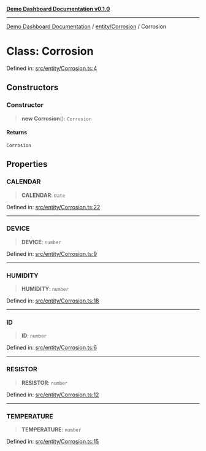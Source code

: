 [**Demo Dashboard Documentation v0.1.0**](../../../README.md)

***

[Demo Dashboard Documentation](../../../modules.md) / [entity/Corrosion](../README.md) / Corrosion

# Class: Corrosion

Defined in: [src/entity/Corrosion.ts:4](https://github.com/quanggdungg0609/demo-dashboard/blob/b55cc6ef037a292ef4b8bf41b596e28cace15611/src/entity/Corrosion.ts#L4)

## Constructors

### Constructor

> **new Corrosion**(): `Corrosion`

#### Returns

`Corrosion`

## Properties

### CALENDAR

> **CALENDAR**: `Date`

Defined in: [src/entity/Corrosion.ts:22](https://github.com/quanggdungg0609/demo-dashboard/blob/b55cc6ef037a292ef4b8bf41b596e28cace15611/src/entity/Corrosion.ts#L22)

***

### DEVICE

> **DEVICE**: `number`

Defined in: [src/entity/Corrosion.ts:9](https://github.com/quanggdungg0609/demo-dashboard/blob/b55cc6ef037a292ef4b8bf41b596e28cace15611/src/entity/Corrosion.ts#L9)

***

### HUMIDITY

> **HUMIDITY**: `number`

Defined in: [src/entity/Corrosion.ts:18](https://github.com/quanggdungg0609/demo-dashboard/blob/b55cc6ef037a292ef4b8bf41b596e28cace15611/src/entity/Corrosion.ts#L18)

***

### ID

> **ID**: `number`

Defined in: [src/entity/Corrosion.ts:6](https://github.com/quanggdungg0609/demo-dashboard/blob/b55cc6ef037a292ef4b8bf41b596e28cace15611/src/entity/Corrosion.ts#L6)

***

### RESISTOR

> **RESISTOR**: `number`

Defined in: [src/entity/Corrosion.ts:12](https://github.com/quanggdungg0609/demo-dashboard/blob/b55cc6ef037a292ef4b8bf41b596e28cace15611/src/entity/Corrosion.ts#L12)

***

### TEMPERATURE

> **TEMPERATURE**: `number`

Defined in: [src/entity/Corrosion.ts:15](https://github.com/quanggdungg0609/demo-dashboard/blob/b55cc6ef037a292ef4b8bf41b596e28cace15611/src/entity/Corrosion.ts#L15)
